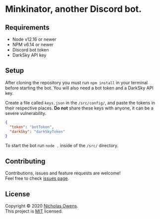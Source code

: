 # Minkinator, another Discord bot.

## Requirements

* Node v12.16 or newer
* NPM v6.14 or newer
* Discord bot token
* DarkSky API key

## Setup

After cloning the repository you must run `npm install` in your terminal before starting the bot.
You will also need a bot token and a DarkSky API key.

Create a file called `keys.json` in the `/src/config/`, and paste the tokens in their respective places.
**Do not** share these keys with anyone, it can be a severe vulnerability.

```json
{
  "token": "botToken",
  "darkSky": "darkSkyToken"
}
```

To start the bot run `node .` inside of the `/src/` directory.

## Contributing

Contributions, issues and feature requests are welcome!<br />Feel free to check [issues page](https://github.com/Litleck/Minkinator-Bot/issues).

## License

Copyright © 2020 [Nicholas Owens](https://github.com/Litleck). <br>
This project is [MIT](https://github.com/Litleck/Minkinator-Bot/blob/master/LICENSE) licensed.

